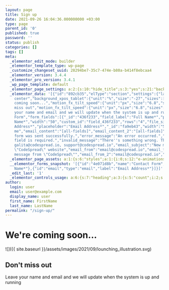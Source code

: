 ```yaml
---
layout: page
title: Sign up
date: 2021-09-26 16:04:36.000000000 +03:00
type: page
parent_id: '0'
published: true
password: ''
status: publish
categories: []
tags: []
meta:
  _elementor_edit_mode: builder
  _elementor_template_type: wp-page
  _customize_changeset_uuid: 28294be7-35c7-474e-b80a-b414f8ebcaa4
  _elementor_version: 3.4.4
  _elementor_pro_version: 3.4.1
  _wp_page_template: default
  _elementor_page_settings: a:2:{s:10:"hide_title";s:3:"yes";s:21:"background_background";s:7:"classic";}
  _elementor_data: '[{"id":"892cb35","elType":"section","settings":{"layout":"full_width","gap":"no","custom_height":{"unit":"px","size":600,"sizes":[]},"column_position":"stretch","content_position":"middle","structure":"20","margin_mobile":{"unit":"%","top":"0","right":0,"bottom":"0","left":0,"isLinked":"1"},"_title":"Hero","_timestamp_":"v1cWZFOTB0Q2ZQVkYyblRnQmp4YWp6UT09","background_background":"classic","height":"min-height","padding_mobile":{"unit":"px","top":"0","right":"0","bottom":"0","left":"0","isLinked":false}},"elements":[{"id":"5ce4aeaf","elType":"column","settings":{"_column_size":"50","background_background":"classic","background_image":{"id":"","url":"","alt":"","source":"library"},"__globals__":{"background_color":""},"_inline_size_tablet":"100","background_position":"center
    center","background_xpos_tablet":{"unit":"%","size":"-27","sizes":[]},"background_ypos_tablet":{"unit":"px","size":"-235","sizes":[]},"background_repeat":"no-repeat","background_size":"cover","padding_mobile":{"unit":"%","top":"15","right":"5","bottom":"15","left":"5","isLinked":false},"_inline_size":50,"background_overlay_background":"classic","background_overlay_color":"#FFFFFF","padding":{"unit":"px","top":"76","right":"76","bottom":"76","left":"76","isLinked":true},"content_position":"center","background_overlay_opacity":{"unit":"px","size":0.78,"sizes":[]},"margin":{"unit":"px","top":"0","right":"0","bottom":"0","left":"0","isLinked":false},"background_color":"#CCCCCC"},"elements":[{"id":"71fc48f","elType":"widget","settings":{"title":"We''re
    coming soon...","motion_fx_tilt_speed":{"unit":"px","size":"6.8","sizes":[]},"align":"center","typography_font_family":"Roboto","typography_font_size":{"unit":"px","size":50,"sizes":[]},"typography_font_size_tablet":{"unit":"px","size":"45","sizes":[]},"typography_font_size_mobile":{"unit":"px","size":"32","sizes":[]},"typography_font_weight":"600","typography_font_style":"normal","typography_text_decoration":"none","typography_line_height":{"unit":"em","size":"1.2","sizes":[]},"typography_line_height_tablet":{"unit":"px","size":"","sizes":[]},"typography_line_height_mobile":{"unit":"px","size":"","sizes":[]},"typography_letter_spacing_mobile":{"unit":"px","size":"3.25","sizes":[]},"__globals__":{"title_color":"globals\/colors?id=secondary"},"header_size":"h1"},"elements":[],"widgetType":"heading"},{"id":"821ddc3","elType":"widget","settings":{"image":{"url":"https:\/\/codespread.io\/wp-content\/uploads\/2021\/09\/lounching_illustration.svg","id":337,"alt":"","source":"library"},"width":{"unit":"%","size":62,"sizes":[]},"width_mobile":{"unit":"%","size":71,"sizes":[]}},"elements":[],"widgetType":"image"}],"isInner":""},{"id":"28af46fc","elType":"column","settings":{"_column_size":"50","align":"center","background_background":"classic","padding":{"unit":"%","top":"14","right":"14","bottom":"14","left":"14","isLinked":true},"padding_mobile":{"unit":"%","top":"15","right":"15","bottom":"25","left":"15","isLinked":""},"__globals__":{"background_color":""},"_inline_size_tablet":"100","background_color":"#FFFFFF","_inline_size":49.901},"elements":[{"id":"4f6155c","elType":"widget","settings":{"title":"Don''t
    miss out","motion_fx_tilt_speed":{"unit":"px","size":"6.8","sizes":[]},"align":"left","typography_font_family":"Roboto","typography_font_size":{"unit":"px","size":50,"sizes":[]},"typography_font_size_tablet":{"unit":"px","size":"45","sizes":[]},"typography_font_size_mobile":{"unit":"px","size":"32","sizes":[]},"typography_font_weight":"600","typography_font_style":"normal","typography_text_decoration":"none","typography_line_height":{"unit":"em","size":"1.2","sizes":[]},"typography_line_height_tablet":{"unit":"px","size":"","sizes":[]},"typography_line_height_mobile":{"unit":"px","size":"","sizes":[]},"typography_letter_spacing_mobile":{"unit":"px","size":"3.25","sizes":[]},"__globals__":{"title_color":"globals\/colors?id=secondary"}},"elements":[],"widgetType":"heading"},{"id":"21952729","elType":"widget","settings":{"editor":"<p>Leave
    your name and email and we will update when the system is up and running<\/p>","align":"left","_animation":"fadeIn","text_color":"#000000","typography_font_family":"Roboto","typography_font_size":{"unit":"px","size":"16","sizes":[]},"typography_font_size_tablet":{"unit":"px","size":"14","sizes":[]},"typography_font_weight":"300","typography_text_transform":"none","typography_font_style":"normal","typography_text_decoration":"none","typography_line_height":{"unit":"em","size":"1.6","sizes":[]},"typography_letter_spacing":{"unit":"px","size":"-0.45","sizes":[]}},"elements":[],"widgetType":"text-editor"},{"id":"4e071d8b","elType":"widget","settings":{"form_name":"Contact
    Form","form_fields":[{"_id":"436f233","field_label":"Full Name*","placeholder":"Full
    Name*","width":"50","custom_id":"field_436f233","rows":"4","file_sizes":"","file_types":"","allow_multiple_upload":"","max_files":"","acceptance_text":"","checked_by_default":"","field_min":"","field_max":"","min_date":"","max_date":"","use_native_date":"","use_native_time":"","previous_button":"","next_button":""},{"custom_id":"email","field_type":"email","required":"true","field_label":"Email
    Address*","placeholder":"Email Address*","_id":"fa9eb43","width":"50","rows":"4","file_sizes":"","file_types":"","allow_multiple_upload":"","max_files":"","acceptance_text":"","checked_by_default":"","field_min":"","field_max":"","min_date":"","max_date":"","use_native_date":"","use_native_time":"","previous_button":"","next_button":""}],"show_labels":"","step_next_label":"Next","step_previous_label":"Previous","button_text":"Update
    me","email_content":"[all-fields]","email_content_2":"[all-fields]","success_message":"The
    form was sent successfully.","error_message":"An error occurred.","required_field_message":"This
    field is required.","invalid_message":"There''s something wrong. The form is invalid.","field_background_color":"","field_border_width":{"unit":"px","top":"0","right":"0","bottom":"1","left":"0","isLinked":""},"field_border_radius":{"unit":"px","top":"0","right":"0","bottom":"0","left":"0","isLinked":""},"button_text_padding":{"unit":"px","top":"15","right":"22","bottom":"15","left":"22","isLinked":""},"__globals__":{"field_border_color":"","button_background_color":"","button_text_color":"","button_hover_color":"","success_message_color":"","error_message_color":"","inline_message_color":"","button_background_hover_color":"","button_hover_border_color":"","button_border_color":""},"column_gap":{"unit":"px","size":"30","sizes":[]},"row_gap":{"unit":"px","size":"35","sizes":[]},"field_border_color":"#626060","button_border_border":"solid","button_border_width":{"unit":"px","top":"1","right":"1","bottom":"1","left":"1","isLinked":"1"},"button_background_color":"#000000","button_text_color":"#FFFFFF","button_background_hover_color":"#FFFFFF00","button_hover_color":"#000000","button_border_radius":{"unit":"px","top":"4","right":"4","bottom":"4","left":"4","isLinked":true},"success_message_color":"#000000","error_message_color":"#000000","inline_message_color":"#000000","_margin":{"unit":"%","top":"5","right":"0","bottom":"0","left":"0","isLinked":""},"field_text_color":"#000000","field_typography_typography":"custom","field_typography_font_family":"Roboto","field_typography_font_size":{"unit":"px","size":"16","sizes":[]},"field_typography_font_size_tablet":{"unit":"px","size":"14","sizes":[]},"field_typography_font_weight":"300","field_typography_text_transform":"none","field_typography_font_style":"normal","field_typography_text_decoration":"none","field_typography_line_height":{"unit":"em","size":"1.6","sizes":[]},"field_typography_letter_spacing":{"unit":"px","size":"-0.45","sizes":[]},"button_typography_typography":"custom","button_typography_font_family":"Roboto","button_typography_font_size":{"unit":"px","size":"14","sizes":[]},"button_typography_font_weight":"400","button_typography_font_style":"normal","button_typography_text_decoration":"none","button_typography_line_height":{"unit":"em","size":"1.3","sizes":[]},"button_typography_letter_spacing":{"unit":"px","size":"1.53","sizes":[]},"button_border_color":"#000000","message_typography_typography":"custom","message_typography_font_family":"Roboto","message_typography_font_size":{"unit":"px","size":"16","sizes":[]},"message_typography_font_size_tablet":{"unit":"px","size":"14","sizes":[]},"message_typography_font_weight":"300","message_typography_text_transform":"none","message_typography_font_style":"normal","message_typography_text_decoration":"none","message_typography_line_height":{"unit":"em","size":"1.6","sizes":[]},"message_typography_letter_spacing":{"unit":"px","size":"-0.45","sizes":[]},"mailchimp_fields_map":[],"drip_fields_map":[],"activecampaign_fields_map":[],"getresponse_fields_map":[],"convertkit_fields_map":[],"mailerlite_fields_map":[],"email_to":"avia@codespread.io,
    galita@codespread.io, support@codespread.io","email_subject":"New message from
    \"CodeSpread\" website","email_from":"email@codespread.io","email_from_name":"CodeSpread","email_to_2":"user@example.com","email_subject_2":"New
    message from \"CodeSpread\"","email_from_2":"email@codespread.io","email_from_name_2":"CodeSpread","email_reply_to_2":"user@example.com"},"elements":[],"widgetType":"form"}],"isInner":""}],"isInner":""}]'
  _elementor_page_assets: a:1:{s:6:"styles";a:1:{i:0;s:12:"e-animations";}}
  __elementor_forms_snapshot: '[{"id":"4e071d8b","name":"Contact Form","fields":[{"id":"field_436f233","type":null,"label":"Full
    Name*"},{"id":"email","type":"email","label":"Email Address*"}]}]'
  _edit_last: '1'
  _elementor_controls_usage: a:6:{s:7:"heading";a:3:{s:5:"count";i:2;s:15:"control_percent";i:5;s:8:"controls";a:3:{s:7:"content";a:1:{s:13:"section_title";a:3:{s:5:"title";i:2;s:5:"align";i:2;s:11:"header_size";i:1;}}s:8:"advanced";a:1:{s:15:"section_effects";a:1:{s:20:"motion_fx_tilt_speed";i:2;}}s:5:"style";a:1:{s:19:"section_title_style";a:11:{s:22:"typography_font_family";i:2;s:20:"typography_font_size";i:2;s:27:"typography_font_size_tablet";i:2;s:27:"typography_font_size_mobile";i:2;s:22:"typography_font_weight";i:2;s:21:"typography_font_style";i:2;s:26:"typography_text_decoration";i:2;s:22:"typography_line_height";i:2;s:29:"typography_line_height_tablet";i:2;s:29:"typography_line_height_mobile";i:2;s:32:"typography_letter_spacing_mobile";i:2;}}}}s:5:"image";a:3:{s:5:"count";i:1;s:15:"control_percent";i:1;s:8:"controls";a:2:{s:7:"content";a:1:{s:13:"section_image";a:1:{s:5:"image";i:1;}}s:5:"style";a:1:{s:19:"section_style_image";a:2:{s:5:"width";i:1;s:12:"width_mobile";i:1;}}}}s:6:"column";a:3:{s:5:"count";i:2;s:15:"control_percent";i:2;s:8:"controls";a:3:{s:5:"style";a:2:{s:13:"section_style";a:8:{s:21:"background_background";i:2;s:16:"background_image";i:1;s:19:"background_position";i:1;s:22:"background_xpos_tablet";i:1;s:22:"background_ypos_tablet";i:1;s:17:"background_repeat";i:1;s:15:"background_size";i:1;s:16:"background_color";i:2;}s:26:"section_background_overlay";a:3:{s:29:"background_overlay_background";i:1;s:24:"background_overlay_color";i:1;s:26:"background_overlay_opacity";i:1;}}s:6:"layout";a:1:{s:6:"layout";a:4:{s:19:"_inline_size_tablet";i:2;s:12:"_inline_size";i:2;s:16:"content_position";i:1;s:5:"align";i:1;}}s:8:"advanced";a:1:{s:16:"section_advanced";a:3:{s:14:"padding_mobile";i:2;s:7:"padding";i:2;s:6:"margin";i:1;}}}}s:11:"text-editor";a:3:{s:5:"count";i:1;s:15:"control_percent";i:4;s:8:"controls";a:3:{s:7:"content";a:1:{s:14:"section_editor";a:1:{s:6:"editor";i:1;}}s:5:"style";a:1:{s:13:"section_style";a:11:{s:5:"align";i:1;s:10:"text_color";i:1;s:22:"typography_font_family";i:1;s:20:"typography_font_size";i:1;s:27:"typography_font_size_tablet";i:1;s:22:"typography_font_weight";i:1;s:25:"typography_text_transform";i:1;s:21:"typography_font_style";i:1;s:26:"typography_text_decoration";i:1;s:22:"typography_line_height";i:1;s:25:"typography_letter_spacing";i:1;}}s:8:"advanced";a:1:{s:15:"section_effects";a:1:{s:10:"_animation";i:1;}}}}s:4:"form";a:3:{s:5:"count";i:1;s:15:"control_percent";i:10;s:8:"controls";a:3:{s:7:"content";a:4:{s:19:"section_form_fields";a:3:{s:9:"form_name";i:1;s:11:"form_fields";i:1;s:11:"show_labels";i:1;}s:15:"section_buttons";a:1:{s:11:"button_text";i:1;}s:13:"section_email";a:2:{s:8:"email_to";i:1;s:13:"email_subject";i:1;}s:15:"section_email_2";a:2:{s:10:"email_to_2";i:1;s:16:"email_reply_to_2";i:1;}}s:5:"style";a:4:{s:19:"section_field_style";a:15:{s:22:"field_background_color";i:1;s:18:"field_border_width";i:1;s:19:"field_border_radius";i:1;s:18:"field_border_color";i:1;s:16:"field_text_color";i:1;s:27:"field_typography_typography";i:1;s:28:"field_typography_font_family";i:1;s:26:"field_typography_font_size";i:1;s:33:"field_typography_font_size_tablet";i:1;s:28:"field_typography_font_weight";i:1;s:31:"field_typography_text_transform";i:1;s:27:"field_typography_font_style";i:1;s:32:"field_typography_text_decoration";i:1;s:28:"field_typography_line_height";i:1;s:31:"field_typography_letter_spacing";i:1;}s:20:"section_button_style";a:17:{s:19:"button_text_padding";i:1;s:20:"button_border_border";i:1;s:19:"button_border_width";i:1;s:23:"button_background_color";i:1;s:17:"button_text_color";i:1;s:29:"button_background_hover_color";i:1;s:18:"button_hover_color";i:1;s:20:"button_border_radius";i:1;s:28:"button_typography_typography";i:1;s:29:"button_typography_font_family";i:1;s:27:"button_typography_font_size";i:1;s:29:"button_typography_font_weight";i:1;s:28:"button_typography_font_style";i:1;s:33:"button_typography_text_decoration";i:1;s:29:"button_typography_line_height";i:1;s:32:"button_typography_letter_spacing";i:1;s:19:"button_border_color";i:1;}s:18:"section_form_style";a:2:{s:10:"column_gap";i:1;s:7:"row_gap";i:1;}s:22:"section_messages_style";a:13:{s:21:"success_message_color";i:1;s:19:"error_message_color";i:1;s:20:"inline_message_color";i:1;s:29:"message_typography_typography";i:1;s:30:"message_typography_font_family";i:1;s:28:"message_typography_font_size";i:1;s:35:"message_typography_font_size_tablet";i:1;s:30:"message_typography_font_weight";i:1;s:33:"message_typography_text_transform";i:1;s:29:"message_typography_font_style";i:1;s:34:"message_typography_text_decoration";i:1;s:30:"message_typography_line_height";i:1;s:33:"message_typography_letter_spacing";i:1;}}s:8:"advanced";a:1:{s:14:"_section_style";a:1:{s:7:"_margin";i:1;}}}}s:7:"section";a:3:{s:5:"count";i:1;s:15:"control_percent";i:3;s:8:"controls";a:3:{s:6:"layout";a:2:{s:14:"section_layout";a:7:{s:6:"layout";i:1;s:3:"gap";i:1;s:13:"custom_height";i:1;s:15:"column_position";i:1;s:16:"content_position";i:1;s:6:"_title";i:1;s:6:"height";i:1;}s:17:"section_structure";a:1:{s:9:"structure";i:1;}}s:8:"advanced";a:1:{s:16:"section_advanced";a:2:{s:13:"margin_mobile";i:1;s:14:"padding_mobile";i:1;}}s:5:"style";a:1:{s:18:"section_background";a:1:{s:21:"background_background";i:1;}}}}}
author:
  login: user
  email: user@example.com
  display_name: user
  first_name: FirstName
  last_name: LastName
permalink: "/sign-up/"
---
```

# We're coming soon...

![]({{ site.baseurl }}/assets/images/2021/09/lounching_illustration.svg)

## Don't miss out

Leave your name and email and we will update when the system is up and running


